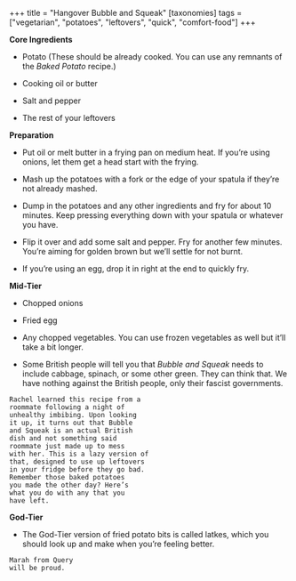 +++
title = "Hangover Bubble and Squeak"
[taxonomies]
tags = ["vegetarian", "potatoes", "leftovers", "quick", "comfort-food"]
+++

**Core Ingredients**
- Potato (These should be already cooked.
You can use any remnants of the _Baked
Potato_ recipe.)

- Cooking oil or butter

- Salt and pepper

- The rest of your leftovers

**Preparation**
- Put oil or melt butter in a frying pan on
medium heat. If you’re using onions, let them get a head start with the
frying.

- Mash up the potatoes with a fork or the edge of your spatula if they’re
not already mashed.

- Dump in the potatoes and any other ingredients and fry for about 10
minutes. Keep pressing everything down with your spatula or whatever
you have.

- Flip it over and add some salt and pepper. Fry for another few minutes.
You’re aiming for golden brown but we’ll settle for not burnt.

- If you’re using an egg, drop it in right at the end to quickly fry.

**Mid-Tier**
- Chopped onions

- Fried egg

- Any chopped vegetables. You can use frozen vegetables as well but it’ll
take a bit longer.

- Some British people will tell you that _Bubble and Squeak_ needs to include cabbage, spinach, or some other green. They can think that. We have
nothing against the British people, only their fascist governments.

```
Rachel learned this recipe from a
roommate following a night of
unhealthy imbibing. Upon looking
it up, it turns out that Bubble
and Squeak is an actual British
dish and not something said
roommate just made up to mess
with her. This is a lazy version of
that, designed to use up leftovers
in your fridge before they go bad.
Remember those baked potatoes
you made the other day? Here’s
what you do with any that you
have left.
```

**God-Tier**
- The God-Tier version of fried potato bits is called latkes, which you should
look up and make when you’re feeling better.

```
Marah from Query
will be proud.
```